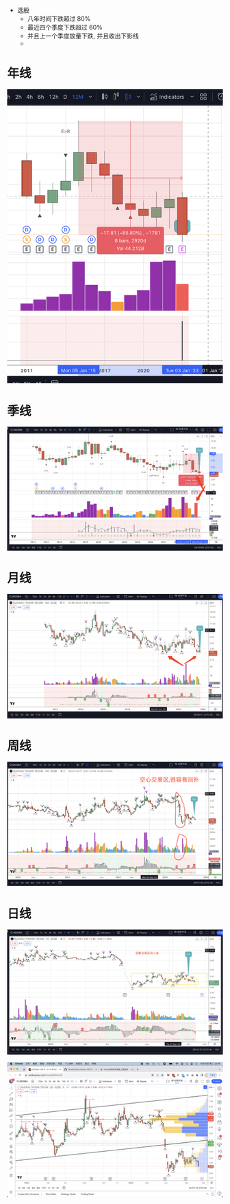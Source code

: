 - 选股
  - 八年时间下跌超过 80%
  - 最近四个季度下跌超过 60%
  - 并且上一个季度放量下跌, 并且收出下影线
  - 
# 年线

![年线](image.png)

# 季线

![季线](image-2.png)

# 月线

![月线](image-3.png)

# 周线


![周线](image-4.png)

# 日线


![日线](image-5.png)

![Alt text](<截屏2023-10-18 22.44.12.png>)